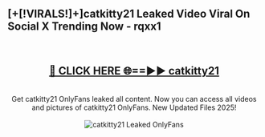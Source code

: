 <h2>[+[!VIRALS!]+]catkitty21 Leaked Video Viral On Social X Trending Now - rqxx1</h2>
<br>
<div align="center">
<h2><a href="https://libra.edu.pl?catkitty21" rel="nofollow">🔴 CLICK HERE 🌐==►► catkitty21</a></h2>
<br>
Get catkitty21 OnlyFans leaked all content. Now you can access all videos and pictures of catkitty21 OnlyFans. New Updated Files 2025!
<br>
<br>
<a href="https://libra.edu.pl?catkitty21" rel="nofollow" data-target="animated-image.originalLink"><img src="https://i.ibb.co.com/WyWwxjT/player-gif2.gif" alt="catkitty21 Leaked OnlyFans" style="max-width: 100%; display: inline-block;" data-target="animated-image.originalImage"></a>
</div>
<br>